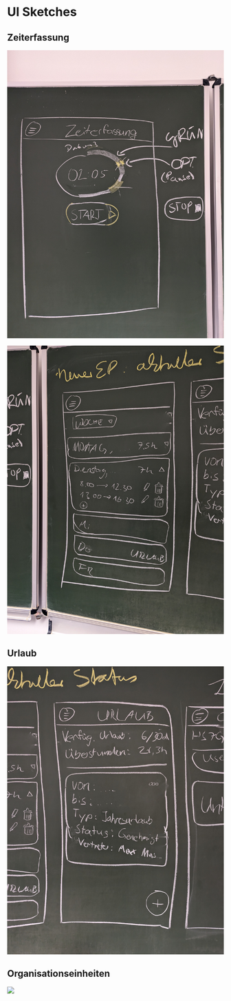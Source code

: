 # UI Sketches

## Zeiterfassung
![](./images/zeiterfassung_ui_sketch.jpg)

![](./images/zeit_uebersicht_sketch.jpg)

## Urlaub

![](./images/urlaub_buchen_sketch.jpg)

## Organisationseinheiten

![](./images/oa_sketch.MP.jpg)

